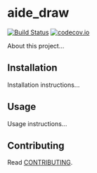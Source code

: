 # aide_draw

[![Build Status](https://travis-ci.org/ethan92429/aide_draw.svg?branch=master)](https://travis-ci.org/ethan92429/aide_draw)
[![codecov.io](https://codecov.io/gitlab/hbetts/orbitalpy/coverage.svg?branch=master)](https://codecov.io/gitlab/ethan92429/aide_draw?branch=master)

About this project...

## Installation

Installation instructions...

## Usage

Usage instructions...

## Contributing

Read [CONTRIBUTING](CONTRIBUTING.md).

